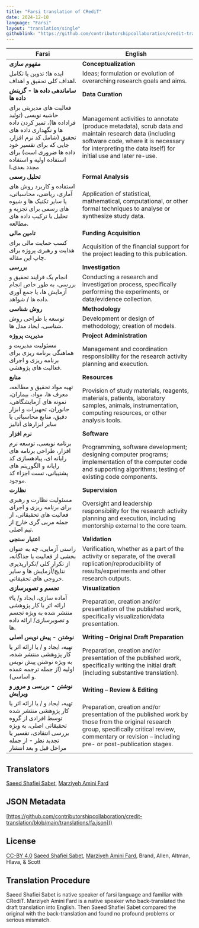 ```yaml
---
title: "Farsi translation of CRediT"
date: 2024-12-18
language: "Farsi"
layout: "translation/single"
githublink: "https://github.com/contributorshipcollaboration/credit-translation/blob/main/translations/fa.json"
---
```


| Farsi | English |
| --- | --- |
| **مفهوم سازی** | **Conceptualization** |
| ایده ها؛ تدوین یا تکامل اهداف کلی تحقیق و اهداف. | Ideas; formulation or evolution of overarching research goals and aims. |
| **ساماندهی داده ها - گزینش داده ها** | **Data Curation** |
| فعالیت های مدیریتی برای حاشیه نویسی (تولید فراداده ها)، تمیز کردن داده ها و نگهداری داده های تحقیق (شامل کد نرم افزار، جایی که برای تفسیر خود داده ها ضروری است) برای استفاده اولیه و استفاده مجدد بعدی.ا | Management activities to annotate (produce metadata), scrub data and maintain research data (including software code, where it is necessary for interpreting the data itself) for initial use and later re-use. |
| **تحلیل رسمی** | **Formal Analysis** |
| استفاده و کاربرد روش های آماری، ریاضی، محاسباتی، یا سایر تکنیک ها و شیوه های رسمی برای تجزیه و تحلیل یا ترکیب داده های مطالعه. | Application of statistical, mathematical, computational, or other formal techniques to analyse or synthesize study data. |
| **تامین مالی** | **Funding Acquisition** |
| کسب حمایت مالی برای هدایت و رهبری پروژه برای چاپ این مقاله. | Acquisition of the financial support for the project leading to this publication. |
| **بررسی** | **Investigation** |
| انجام یک فرایند تحقیق و بررسی، به طور خاص انجام آزمایش ها، یا جمع آوری داده ها / شواهد. | Conducting a research and investigation process, specifically performing the experiments, or data/evidence collection. |
| **روش شناسی** | **Methodology** |
| توسعه یا طراحی روش شناسی، ایجاد مدل ها. | Development or design of methodology; creation of models. |
| **مدیریت پروژه** | **Project Administration** |
| مسئولیت مدیریت و هماهنگی برنامه ریزی برای برنامه ریزی و  اجرای فعالیت های پژوهشی. | Management and coordination responsibility for the research activity planning and execution. |
| **منابع** | **Resources** |
| تهیه مواد تحقیق و مطالعه، معرف ها، مواد، بیماران، نمونه های آزمایشگاهی، جانوران، تجهیزات و ابزار دقیق، منابع محاسباتی یا سایر ابزارهای آنالیز | Provision of study materials, reagents, materials, patients, laboratory samples, animals, instrumentation, computing resources, or other analysis tools. |
| **نرم افزار** | **Software** |
| برنامه نویسی، توسعه نرم افزار، طراحی برنامه های رایانه ای، پیادهسازی کد رایانه و الگوریتم های پشتیبانی، تست اجزاء کد موجود. | Programming, software development; designing computer programs; implementation of the computer code and supporting algorithms; testing of existing code components. |
| **نظارت** | **Supervision** |
| مسئولیت نظارت و رهبری برای برنامه ریزی و اجرای فعالیت های تحقیقاتی، از جمله مربی گری خارج از تیم اصلی. | Oversight and leadership responsibility for the research activity planning and execution, including mentorship external to the core team. |
| **اعتبار سنجی** | **Validation** |
| راستی آزمایی، چه به عنوان بخشی از فعالیت یا جداگانه، از تکرار کلی /تکرارپذیری نتایج/آزمایش ها و سایر خروجی های تحقیقاتی. | Verification, whether as a part of the activity or separate, of the overall replication/reproducibility of results/experiments and other research outputs. |
| **تجسم و تصویرسازی** | **Visualization** |
| የآماده سازی، ایجاد و/ یا ارائه اثر یا کار پژوهشی منتشر شده به ویژه تجسم و تصویرسازی/ ارائه داده ها. | Preparation, creation and/or presentation of the published work, specifically visualization/data presentation. |
| **نوشتن - پیش نویس اصلی** | **Writing – Original Draft Preparation** |
| تهیه، ایجاد و / یا ارائه اثر یا کار پژوهشی منتشر شده، به ویژه نوشتن پیش نویس اولیه (از جمله ترجمه عمده و اساسی). | Preparation, creation and/or presentation of the published work, specifically writing the initial draft (including substantive translation). |
| **نوشتن - بررسی و مرور و ویرایش** | **Writing – Review & Editing** |
| تهیه، ایجاد و / یا ارائه اثر یا کار پژوهشی منتشر شده توسط افرادی از گروه تحقیقاتی اصلی، به ویژه بررسی انتقادی، تفسیر یا تجدید نظر - از جمله مراحل قبل و بعد انتشار | Preparation, creation and/or presentation of the published work by those from the original research group, specifically critical review, commentary or revision – including pre- or post-publication stages. |

## Translators

[Saeed  Shafiei Sabet](https://orcid.org/0000-0001-5919-2527), [Marziyeh  Amini Fard](https://orcid.org/0000-0002-4565-8979)

## JSON Metadata

[https://github.com/contributorshipcollaboration/credit-translation/blob/main/translations/fa.json]()

## License

[CC-BY 4.0](https://creativecommons.org/licenses/by/4.0/) [Saeed  Shafiei Sabet](https://orcid.org/0000-0001-5919-2527), [Marziyeh  Amini Fard](https://orcid.org/0000-0002-4565-8979), Brand, Allen, Altman, Hlava, & Scott

## Translation Procedure

Saeed Shafiei Sabet is native speaker of farsi language and familiar with CRediT. Marziyeh Amini Fard is a native speaker who back-translated the draft translation into English. Then Saeed Shafiei Sabet compared the original with the back-translation and found no profound problems or serious mismatch.